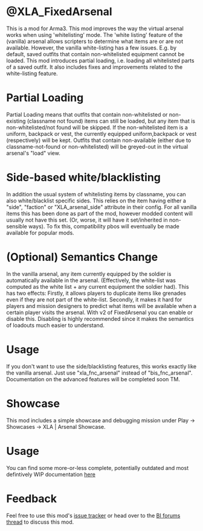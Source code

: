@XLA_FixedArsenal
================

This is a mod for Arma3. 
This mod improves the way the virtual arsenal works when using 'whitelisting' mode. 
The 'white listing' feature of the (vanilla) arsenal allows scripters to determine what items are or are not available. 
However, the vanilla white-listing has a few issues. E.g. by default, saved outfits that contain non-whitelisted equipment cannot be loaded. 
This mod introduces partial loading, i.e. loading all whitelisted parts of a saved outfit. It also includes fixes and improvements related to the white-listing feature.


Partial Loading
================
Partial Loading means that outfits that contain non-whitelisted or non-existing (classname not found) items can still be loaded, but any item that is non-whitelisted/not found will be skipped. 
If the non-whitelisted item is a uniform, backpack or vest, the currently equipped uniform,backpack or vest (respectively) will be kept.
Outfits that contain non-available (either due to classname-not-found or non-whitelisted) will be greyed-out in the virtual arsenal's "load" view.

Side-based white/blacklisting
=================
In addition the usual system of whitelisting items by classname, you can also white/blacklist specific sides.
This relies on the item having either a "side", "faction" or "XLA_arsenal_side" attribute in their config.
For all vanilla items this has been done as part of the mod, however modded content will usually not have this set.
(Or, worse, it will have it set/inherited in non-sensible ways). To fix this, compatibility pbos will eventually be made available for popular mods.

(Optional) Semantics Change
================
In the vanilla arsenal, any item currently equipped by the soldier is automatically available in the arsenal. (Effectively, the white-list was computed as the white list + any current equipment the soldier had). This has two effects: Firstly, it allows players to duplicate items like grenades even if they are not part of the white-list. Secondly, it makes it hard for players and mission designers to predict what items will be available when a certain player visits the arsenal.
With v2 of FixedArsenal you can enable or disable this. Disabling is highly recommended since it makes the semantics of loadouts much easier to understand.

Usage
=============
If you don't want to use the side/blacklisting features, this works exactly like the vanilla arsenal.
Just use "xla_fnc_arsenal" instead of "bis_fnc_arsenal".
Documentation on the advanced features will be completed soon TM.

Showcase
===========
This mod includes a simple showcase and debugging mission under Play -> Showcases -> XLA | Arsenal Showcase.


Usage
===========
You can find some more-or-less complete, potentially outdated and most defintively WIP documentation [here](https://www.mediawiki.org/wiki/User:ImperialAlex/Sandbox)


Feedback
==========
Feel free to use this mod's [issue tracker](https://github.com/ImperialAlex/XLA_FixedArsenal/issues) or head over to the [BI forums thread](http://forums.bistudio.com/showthread.php?184838-quot-Fixed-quot-Arsenal-an-Arsenal-improving-workaround/) to discuss this mod.
